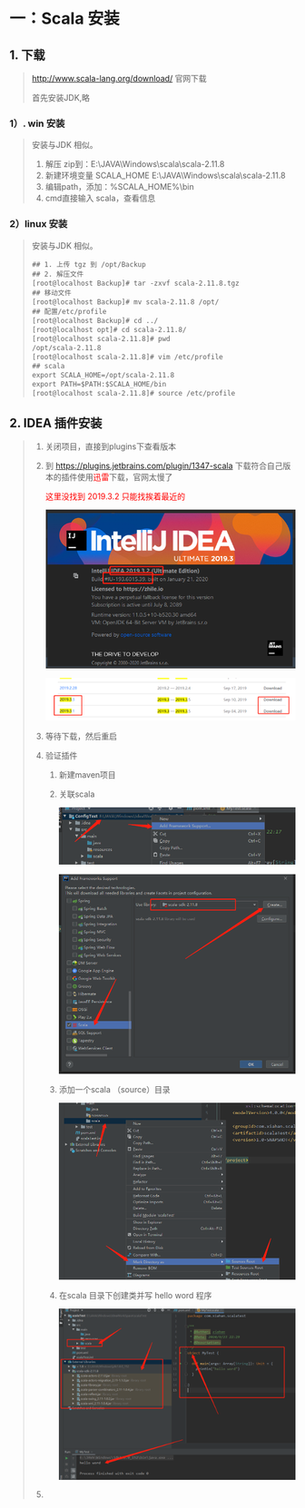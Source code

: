 # 一：Scala 安装

## 1. 下载

>  http://www.scala-lang.org/download/  官网下载
>
> 首先安装JDK,略

###  1）. win 安装

> 安装与JDK 相似。
>
> 1. 解压 zip到：E:\JAVA\Windows\scala\scala-2.11.8
> 2. 新建环境变量 SCALA_HOME     E:\JAVA\Windows\scala\scala-2.11.8
> 3. 编辑path，添加：%SCALA_HOME%\bin
> 4. cmd直接输入 scala，查看信息

### 2）linux 安装

> 安装与JDK 相似。
>
> ```shell
> ## 1. 上传 tgz 到 /opt/Backup
> ## 2. 解压文件 
> [root@localhost Backup]# tar -zxvf scala-2.11.8.tgz
> ## 移动文件
> [root@localhost Backup]# mv scala-2.11.8 /opt/
> ## 配置/etc/profile
> [root@localhost Backup]# cd ../
> [root@localhost opt]# cd scala-2.11.8/
> [root@localhost scala-2.11.8]# pwd
> /opt/scala-2.11.8
> [root@localhost scala-2.11.8]# vim /etc/profile
> ## scala
> export SCALA_HOME=/opt/scala-2.11.8
> export PATH=$PATH:$SCALA_HOME/bin
> [root@localhost scala-2.11.8]# source /etc/profile
> ```

## 2. IDEA 插件安装

> 1. 关闭项目，直接到plugins下查看版本
>
> 2. 到  https://plugins.jetbrains.com/plugin/1347-scala  下载符合自己版本的插件使用<span style='color:red'>迅雷</span>下载，官网太慢了
>
>    <span style='color:red'>这里没找到 2019.3.2 只能找挨着最近的</span>
>
>    ![](./pic/1600870742.png)
>
>    ![](./pic/1600870837.png)
>
>    
>
> 3. 等待下载，然后重启
>
> 4. 验证插件
>
>    1. 新建maven项目
>
>    2. 关联scala
>
>       ![](./pic/1600871141.png)
>
>       ![](./pic/1600871324.png)
>
>    3. 添加一个scala （source）目录
>
>       ![](./pic/1600871262.png)
>
>    4. 在scala 目录下创建类并写 hello word 程序
>
>       ![](./pic/1600871451.png)
>
> 5. 



